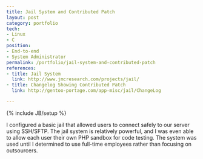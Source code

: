 ```yaml
---
title: Jail System and Contributed Patch
layout: post
category: portfolio
tech:
- Linux
- C
position:
- End-to-end
- System Administrator
permalink: /portfolio/jail-system-and-contributed-patch
references:
- title: Jail System
  link: http://www.jmcresearch.com/projects/jail/
- title: Changelog Showing Contributed Patch
  link: http://gentoo-portage.com/app-misc/jail/ChangeLog

---
```

{% include JB/setup %}
<div id="node-49" class="node node-portfolio node-promoted">
  <div class="content clearfix">
    <div class="field field-name-body field-type-text-with-summary field-label-hidden"><div class="field-items"><div class="field-item even"><p>I configured a basic jail that allowed users to connect safely to our server using SSH/SFTP. The jail system is relatively powerful, and I was even able to allow each user their own PHP sandbox for code testing. The system was used until I determined to use full-time employees rather than focusing on outsourcers.</p>
</div></div></div>  </div>
</div>
